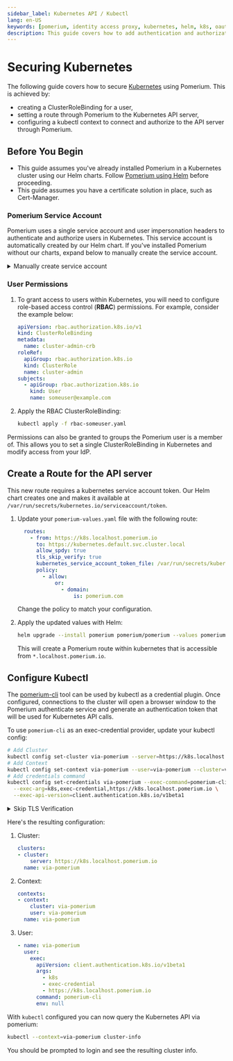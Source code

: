 ```yaml
---
sidebar_label: Kubernetes API / Kubectl
lang: en-US
keywords: [pomerium, identity access proxy, kubernetes, helm, k8s, oauth]
description: This guide covers how to add authentication and authorization to kubernetes api server using single-sign-on and Pomerium.
---
```


# Securing Kubernetes

The following guide covers how to secure [Kubernetes] using Pomerium. This is achieved by:

- creating a ClusterRoleBinding for a user,
- setting a route through Pomerium to the Kubernetes API server,
- configuring a kubectl context to connect and authorize to the API server through Pomerium.

## Before You Begin

- This guide assumes you've already installed Pomerium in a Kubernetes cluster using our Helm charts. Follow [Pomerium using Helm] before proceeding.
- This guide assumes you have a certificate solution in place, such as Cert-Manager.

### Pomerium Service Account

Pomerium uses a single service account and user impersonation headers to authenticate and authorize users in Kubernetes. This service account is automatically created by our Helm chart. If you've installed Pomerium without our charts, expand below to manually create the service account.

<details>
  <summary>Manually create service account</summary>
  <div>
  To create the Pomerium service account use the following configuration file:

  ```yaml title="pomerium-k8s.yaml"
  ---
  apiVersion: v1
  kind: ServiceAccount
  metadata:
    namespace: default
    name: pomerium
  ---
  apiVersion: rbac.authorization.k8s.io/v1
  kind: ClusterRole
  metadata:
    name: pomerium-impersonation
  rules:
    - apiGroups:
        - ""
      resources:
        - users
        - groups
        - serviceaccounts
      verbs:
        - impersonate
    - apiGroups:
        - "authorization.k8s.io"
      resources:
        - selfsubjectaccessreviews
      verbs:
        - create
  ---
  apiVersion: rbac.authorization.k8s.io/v1
  kind: ClusterRoleBinding
  metadata:
    name: pomerium
  roleRef:
    apiGroup: rbac.authorization.k8s.io
    kind: ClusterRole
    name: pomerium-impersonation
  subjects:
    - kind: ServiceAccount
      name: pomerium
      namespace: default
  ```

  Apply the configuration with:

  ```bash
  kubectl apply -f ./pomerium-k8s.yaml
  ```

  </div>
  </details>

### User Permissions

1. To grant access to users within Kubernetes, you will need to configure role-based access control (**RBAC**) permissions. For example, consider the example below:

    ```yaml title="rbac-someuser.yaml"
    apiVersion: rbac.authorization.k8s.io/v1
    kind: ClusterRoleBinding
    metadata:
      name: cluster-admin-crb
    roleRef:
      apiGroup: rbac.authorization.k8s.io
      kind: ClusterRole
      name: cluster-admin
    subjects:
      - apiGroup: rbac.authorization.k8s.io
        kind: User
        name: someuser@example.com
    ```

1. Apply the RBAC ClusterRoleBinding:

    ```bash
    kubectl apply -f rbac-someuser.yaml
    ```

Permissions can also be granted to groups the Pomerium user is a member of. This allows you to set a single ClusterRoleBinding in Kubernetes and modify access from your IdP.

## Create a Route for the API server

This new route requires a kubernetes service account token. Our Helm chart creates one and makes it available at `/var/run/secrets/kubernetes.io/serviceaccount/token`.

1. Update your `pomerium-values.yaml` file with the following route:

    ```yaml title="pomerium-values.yaml"
      routes:
        - from: https://k8s.localhost.pomerium.io
          to: https://kubernetes.default.svc.cluster.local
          allow_spdy: true
          tls_skip_verify: true
          kubernetes_service_account_token_file: /var/run/secrets/kubernetes.io/serviceaccount/token
          policy:
            - allow:
                or:
                  - domain:
                      is: pomerium.com
    ```

    Change the policy to match your configuration.

1. Apply the updated values with Helm:

    ```bash
    helm upgrade --install pomerium pomerium/pomerium --values pomerium-values.yaml
    ```

    This will create a Pomerium route within kubernetes that is accessible from `*.localhost.pomerium.io`.

## Configure Kubectl

The [pomerium-cli] tool can be used by kubectl as a credential plugin. Once configured, connections to the cluster will open a browser window to the Pomerium authenticate service and generate an authentication token that will be used for Kubernetes API calls.

To use `pomerium-cli` as an exec-credential provider, update your kubectl config:

```bash
# Add Cluster
kubectl config set-cluster via-pomerium --server=https://k8s.localhost.pomerium.io
# Add Context
kubectl config set-context via-pomerium --user=via-pomerium --cluster=via-pomerium
# Add credentials command
kubectl config set-credentials via-pomerium --exec-command=pomerium-cli \
  --exec-arg=k8s,exec-credential,https://k8s.localhost.pomerium.io \
  --exec-api-version=client.authentication.k8s.io/v1beta1
```

<details>
  <summary>Skip TLS Verification</summary>
  <div>

  If you're using untrusted certificates or need to debug a certificate issue, configure the credential provider without TLS verification:

  ```bash
  kubectl config set-cluster via-pomerium --server=https://k8s.localhost.pomerium.io \
    --insecure-skip-tls-verify=true
  kubectl config set-credentials via-pomerium --exec-command=pomerium-cli \
    --exec-arg=k8s,exec-credential,https://k8s.localhost.pomerium.io,--disable-tls-verification \
    --exec-api-version=client.authentication.k8s.io/v1beta1
  ```

  </div>
</details>

Here's the resulting configuration:

1. Cluster:

    ```yaml
    clusters:
    - cluster:
        server: https://k8s.localhost.pomerium.io
      name: via-pomerium
    ```

1. Context:

   ```yaml
   contexts:
   - context:
       cluster: via-pomerium
       user: via-pomerium
     name: via-pomerium
   ```

1. User:

   ```yaml
   - name: via-pomerium
     user:
       exec:
         apiVersion: client.authentication.k8s.io/v1beta1
         args:
           - k8s
           - exec-credential
           - https://k8s.localhost.pomerium.io
         command: pomerium-cli
         env: null
   ```

With `kubectl` configured you can now query the Kubernetes API via pomerium:

```bash
kubectl --context=via-pomerium cluster-info
```

You should be prompted to login and see the resulting cluster info.

[kubernetes]: https://kubernetes.io
[pomerium-cli]: /docs/overview/releases#pomerium-cli
[Pomerium using Helm]: /docs/k8s/helm
